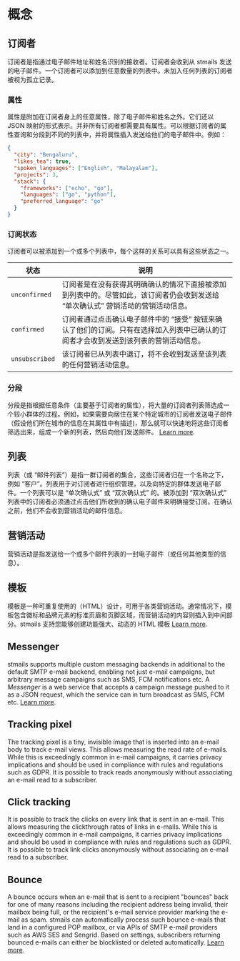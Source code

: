 # 概念

## 订阅者

订阅者是指通过电子邮件地址和姓名识别的接收者。订阅者会收到从 stmails 发送的电子邮件。一个订阅者可以添加到任意数量的列表中。未加入任何列表的订阅者被视为孤立记录。
### 属性

属性是附加在订阅者身上的任意属性，除了电子邮件和姓名之外。它们还以 JSON 映射的形式表示。并非所有订阅者都需要具有属性。可以根据订阅者的属性查询和分段到不同的列表中，并将属性插入发送给他们的电子邮件中。例如：
```json
{
  "city": "Bengaluru",
  "likes_tea": true,
  "spoken_languages": ["English", "Malayalam"],
  "projects": 3,
  "stack": {
    "frameworks": ["echo", "go"],
    "languages": ["go", "python"],
    "preferred_language": "go"
  }
}
```

### 订阅状态

订阅者可以被添加到一个或多个列表中，每个这样的关系可以具有这些状态之一。

| 状态             | 说明                                                                                                                                                                                          |
|----------------|---------------------------------------------------------------------------------------------------------------------------------------------------------------------------------------------|
| `unconfirmed`  | 订阅者是在没有获得其明确确认的情况下直接被添加到列表中的。尽管如此，该订阅者仍会收到发送给 “单次确认式” 营销活动的营销活动信息。                                                                                                                          |
| `confirmed`    | 订阅者通过点击确认电子邮件中的 “接受” 按钮来确认了他们的订阅。只有在选择加入列表中已确认的订阅者才会收到发送到该列表的营销活动信息。 |
| `unsubscribed` | 该订阅者已从列表中退订，将不会收到发送至该列表的任何营销活动信息。                                                                                   


### 分段

分段是指根据任意条件（主要基于订阅者的属性），将大量的订阅者列表筛选成一个较小群体的过程。例如，如果需要向居住在某个特定城市的订阅者发送电子邮件（假设他们所在城市的信息在其属性中有描述)，那么就可以快速地将这些订阅者筛选出来，组成一个新的列表，然后向他们发送邮件。 [Learn more](querying-and-segmentation.md).

## 列表

列表（或 “邮件列表”）是指一群订阅者的集合，这些订阅者归在一个名称之下，例如 “客户”。列表用于对订阅者进行组织管理，以及向特定的群体发送电子邮件。一个列表可以是 “单次确认式” 或 “双次确认式” 的。被添加到 “双次确认式” 列表中的订阅者必须通过点击他们所收到的确认电子邮件来明确接受订阅。在确认之前，他们不会收到营销活动的邮件信息。
## 营销活动

营销活动是指发送给一个或多个邮件列表的一封电子邮件（或任何其他类型的信息）。


[//]: # (## 事物性消息)

[//]: # ()
[//]: # (事务性消息是通过事务性消息应用程序编程接口（API）发送给订阅者的任意一种消息。例如，当用户注册一项服务时发送的欢迎电子邮件；用户购买商品时发送的订单确认电子邮件；当用户启动在线账户找回流程时发送的密码重置电子邮件。)

## 模板

模板是一种可重复使用的（HTML）设计，可用于各类营销活动。通常情况下，模板包含徽标和品牌元素的标准页眉和页脚区域，而营销活动的内容则插入到中间部分。stmails 支持您能够创建功能强大、动态的 HTML 模板 [Learn more](templating.md).

## Messenger

stmails supports multiple custom messaging backends in additional to the default SMTP e-mail backend, enabling not just e-mail campaigns, but arbitrary message campaigns such as SMS, FCM notifications etc. A *Messenger* is a web service that accepts a campaign message pushed to it as a JSON request, which the service can in turn broadcast as SMS, FCM etc. [Learn more](messengers.md).

## Tracking pixel

The tracking pixel is a tiny, invisible image that is inserted into an e-mail body to track e-mail views. This allows measuring the read rate of e-mails. While this is exceedingly common in e-mail campaigns, it carries privacy implications and should be used in compliance with rules and regulations such as GDPR. It is possible to track reads anonymously without associating an e-mail read to a subscriber.

## Click tracking

It is possible to track the clicks on every link that is sent in an e-mail. This allows measuring the clickthrough rates of links in e-mails. While this is exceedingly common in e-mail campaigns, it carries privacy implications and should be used in compliance with rules and regulations such as GDPR. It is possible to track link clicks anonymously without associating an e-mail read to a subscriber.

## Bounce

A bounce occurs when an e-mail that is sent to a recipient "bounces" back for one of many reasons including the recipient address being invalid, their mailbox being full, or the recipient's e-mail service provider marking the e-mail as spam. stmails can automatically process such bounce e-mails that land in a configured POP mailbox, or via APIs of SMTP e-mail providers such as AWS SES and Sengrid. Based on settings, subscribers returning bounced e-mails can either be blocklisted or deleted automatically. [Learn more](bounces.md).
